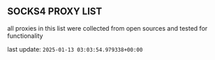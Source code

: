 ## SOCKS4 PROXY LIST

all proxies in this list were collected from open sources and tested for functionality

last update: `2025-01-13 03:03:54.979338+00:00`